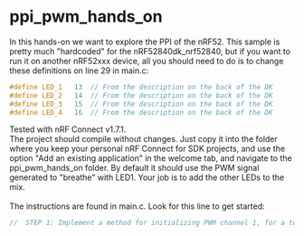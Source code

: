 # ppi_pwm_hands_on

In this hands-on we want to explore the PPI of the nRF52. This sample is pretty much "hardcoded" for the nRF52840dk_nrf52840, but if you want to run it on another nRF52xxx device, all you should need to do is to change these definitions on line 29 in main.c:

```C
#define LED_1   13  // From the description on the back of the DK
#define LED_2   14  // From the description on the back of the DK
#define LED_3   15  // From the description on the back of the DK
#define LED_4   16  // From the description on the back of the DK
```

Tested with nRF Connect v1.7.1.</br>
The project should compile without changes. Just copy it into the folder where you keep your personal nRF Connect for SDK projects, and use the option "Add an existing application" in the welcome tab, and navigate to the ppi_pwm_hands_on folder. By default it should use the PWM signal generated to "breathe" with LED1. Your job is to add the other LEDs to the mix.
</br>
</br>
The instructions are found in main.c. Look for this line to get started:

```C
//  STEP 1: Implement a method for initializing PWM channel 1, for a total of 2 individual PWM channels
```
